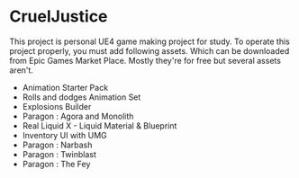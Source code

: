 # CruelJustice
This project is personal UE4 game making project for study.
To operate this project properly, you must add following assets.
Which can be downloaded from Epic Games Market Place.
Mostly they're for free but several assets aren't.

- Animation Starter Pack
- Rolls and dodges Animation Set
- Explosions Builder
- Paragon : Agora and Monolith
- Real Liquid X - Liquid Material & Blueprint
- Inventory UI with UMG
- Paragon : Narbash
- Paragon : Twinblast
- Paragon : The Fey
